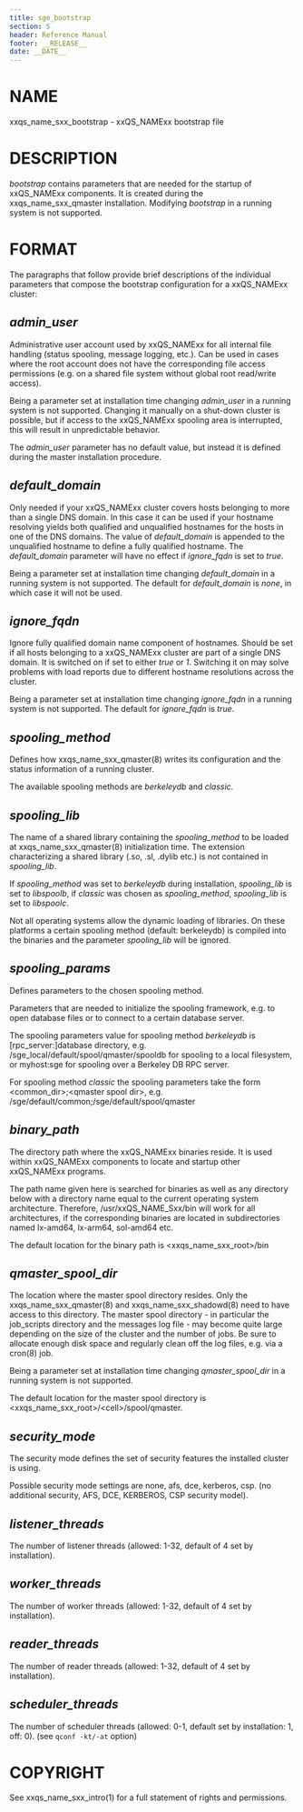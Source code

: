 ```yaml
---
title: sge_bootstrap
section: 5
header: Reference Manual
footer: __RELEASE__
date: __DATE__
---
```


# NAME

xxqs_name_sxx_bootstrap - xxQS_NAMExx bootstrap file

# DESCRIPTION

*bootstrap* contains parameters that are needed for the startup of xxQS_NAMExx components. It is created during the 
xxqs_name_sxx_qmaster installation. Modifying *bootstrap* in a running system is not supported.

# FORMAT

The paragraphs that follow provide brief descriptions of the individual parameters that compose the bootstrap 
configuration for a xxQS_NAMExx cluster:

## *admin_user*

Administrative user account used by xxQS_NAMExx for all internal file handling (status spooling, message logging, 
etc.). Can be used in cases where the root account does not have the corresponding file access permissions 
(e.g. on a shared file system without global root read/write access).

Being a parameter set at installation time changing *admin_user* in a running system is not supported. Changing it 
manually on a shut-down cluster is possible, but if access to the xxQS_NAMExx spooling area is
interrupted, this will result in unpredictable behavior.

The *admin_user* parameter has no default value, but instead it is defined during the master installation procedure.

## *default_domain*

Only needed if your xxQS_NAMExx cluster covers hosts belonging to more than a single DNS domain. In this case it can 
be used if your hostname resolving yields both qualified and unqualified hostnames for the hosts in one of the DNS 
domains. The value of *default_domain* is appended to the unqualified hostname to define a fully qualified hostname. 
The *default_domain* parameter will have no effect if *ignore_fqdn* is set to *true*.

Being a parameter set at installation time changing *default_domain* in a running system is not supported. The default 
for *default_domain* is *none*, in which case it will not be used.

## *ignore_fqdn*

Ignore fully qualified domain name component of hostnames. Should be set if all hosts belonging to a xxQS_NAMExx 
cluster are part of a single DNS domain. It is switched on if set to either *true* or *1*. Switching it on may solve 
problems with load reports due to different hostname resolutions across the cluster.

Being a parameter set at installation time changing *ignore_fqdn* in a running system is not supported. The default 
for *ignore_fqdn* is *true*.

## *spooling_method*

Defines how xxqs_name_sxx_qmaster(8) writes its configuration and the status information of a running cluster.

The available spooling methods are *berkeleydb* and *classic*.

## *spooling_lib*

The name of a shared library containing the *spooling_method* to be loaded at xxqs_name_sxx_qmaster(8) initialization 
time. The extension characterizing a shared library (.so, .sl, .dylib etc.) is not contained in *spooling_lib*.

If *spooling_method* was set to *berkeleydb* during installation, *spooling_lib* is set to *libspoolb*, if *classic* 
was chosen as *spooling_method*, *spooling_lib* is set to *libspoolc*.

Not all operating systems allow the dynamic loading of libraries. On these platforms a certain spooling method 
(default: berkeleydb) is compiled into the binaries and the parameter *spooling_lib* will be ignored.

## *spooling_params*

Defines parameters to the chosen spooling method.

Parameters that are needed to initialize the spooling framework, e.g. to open database files or to connect to a 
certain database server.

The spooling parameters value for spooling method *berkeleydb* is \[rpc_server:\]database directory, e.g.
/sge_local/default/spool/qmaster/spooldb for spooling to a local filesystem, or myhost:sge for spooling over a 
Berkeley DB RPC server.

For spooling method *classic* the spooling parameters take the form \<common_dir>;\<qmaster spool dir>, e.g.
/sge/default/common;/sge/default/spool/qmaster

## *binary_path*

The directory path where the xxQS_NAMExx binaries reside. It is used within xxQS_NAMExx components to locate and 
startup other xxQS_NAMExx programs.

The path name given here is searched for binaries as well as any directory below with a directory name equal to 
the current operating system architecture. Therefore, /usr/xxQS_NAME_Sxx/bin will work for all architectures, if the 
corresponding binaries are located in subdirectories named lx-amd64, lx-arm64, sol-amd64 etc.

The default location for the binary path is \<xxqs_name_sxx_root>/bin

## *qmaster_spool_dir*

The location where the master spool directory resides. Only the xxqs_name_sxx_qmaster(8) and xxqs_name_sxx_shadowd(8) 
need to have access to this directory. The master spool directory - in particular the job_scripts directory and the 
messages log file - may become quite large depending on the size of the cluster and the number of jobs. Be sure to
allocate enough disk space and regularly clean off the log files, e.g. via a cron(8) job.

Being a parameter set at installation time changing *qmaster_spool_dir* in a running system is not supported.

The default location for the master spool directory is \<xxqs_name_sxx_root>/\<cell>/spool/qmaster.

## *security_mode*

The security mode defines the set of security features the installed cluster is using.

Possible security mode settings are none, afs, dce, kerberos, csp. (no additional security, AFS, DCE, KERBEROS, 
CSP security model).

## *listener_threads*

The number of listener threads (allowed: 1-32, default of 4 set by installation).

## *worker_threads*

The number of worker threads (allowed: 1-32, default of 4 set by installation).

## *reader_threads*

The number of reader threads (allowed: 1-32, default of 4 set by installation).

## *scheduler_threads*

The number of scheduler threads (allowed: 0-1, default set by installation: 1, off: 0). (see `qconf -kt/-at` option)

# COPYRIGHT

See xxqs_name_sxx_intro(1) for a full statement of rights and permissions.
